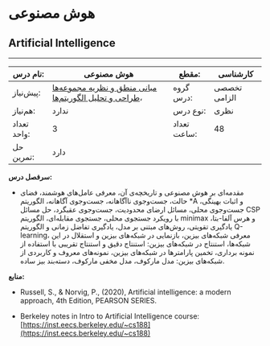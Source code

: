 # هوش مصنوعی
## Artificial Intelligence
_______________________________________________________________________________
| نام درس:    | هوش مصنوعی                                                                                                                                                                            | مقطع:       | کارشناسی     |
| ----------- | ------------------------------------------------------------------------------------------------------------------------------------------------------------------------------------- | ----------- | ------------ |
| پیش‌نیاز:   | [مبانی منطق و نظریه مجموعه‌ها](../docs/curriculum/mandatory/Fundamentals-of-Logic.md) ،[طراحی و تحلیل الگوریتم‌ها](../docs/curriculum/mandatory/Design-and-Analysis-of-Algorithms.md) | گروه درس:   | تخصصی الزامی |
| هم‌نیاز:    | ندارد                                                                                                                                                                                 | نوع درس:    | نظری         |
| تعداد واحد: | 3                                                                                                                                                                                     | تعداد ساعت: | 48           |
| حل تمرین:   |  دارد                                                                                                                                                                                 |             |              |

**سرفصل درس:**


- مقدمه‌ای بر هوش مصنوعی و تاریخچه‌ی آن، معرفی عامل‌های هوشمند، فضای حالت، جست‌وجوی ناآگاهانه، جست‌وجوی آگاهانه، الگوریتم \*A و اثبات بهینگی، جست‌وجوی محلی، مسائل ارضای محدودیت، جست‌وجوی عقبگرد، حل مسائل CSP با رویکرد جستجوی محلی، جستجوی مقابله‌ای، الگوریتم minimax و هرس آلفا-بتا، یادگیری تقویتی، روش‌های مبتنی بر مدل، یادگیری تفاضل زمانی  و الگوریتم Q-learning، معرفی شبکه‌های بیزین، بازنمایی  در شبکه‌های بیزین و استقلال  در این شبکه‌ها، استنتاج در شبکه‌های بیزین: استنتاج دقیق و استنتاج تقریبی با استفاده از نمونه برداری، تخمین پارامترها در شبکه‌های بیزین، نمونه‌های معروف و کاربردی از شبکه‌های بیزین: مدل مارکوف، مدل مخفی مارکوف، دسته‌بند بیز ساده.

**منابع:**


- Russell, S., & Norvig, P., (2020), Artificial intelligence: a modern approach, 4th Edition, PEARSON SERIES.

- Berkeley notes in Intro to Artificial Intelligence course: [https://inst.eecs.berkeley.edu/~cs188](https://inst.eecs.berkeley.edu/~cs188)

